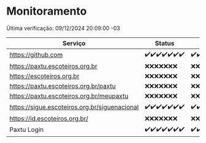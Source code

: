 # Monitoramento

Última verificação: 09/12/2024 20:09:00 -03

|Serviço|Status|Últimas 24h|
|---|---|---|
|https://github.com|<span title="2024-12-02: OK=23">✔️</span><span title="2024-12-03: OK=23">✔️</span><span title="2024-12-04: OK=23">✔️</span><span title="2024-12-05: OK=23">✔️</span><span title="2024-12-06: OK=23">✔️</span><span title="2024-12-07: OK=23">✔️</span><span title="2024-12-08: OK=23">✔️</span>|<span title="08/12/2024 21:46:00 -03 : 200">✔️</span><span title="08/12/2024 23:24:00 -03 : 200">✔️</span><span title="09/12/2024 00:30:00 -03 : 200">✔️</span><span title="09/12/2024 01:11:00 -03 : 200">✔️</span><span title="09/12/2024 02:09:00 -03 : 200">✔️</span><span title="09/12/2024 03:13:00 -03 : 200">✔️</span><span title="09/12/2024 04:09:00 -03 : 200">✔️</span><span title="09/12/2024 05:13:00 -03 : 200">✔️</span><span title="09/12/2024 06:10:00 -03 : 200">✔️</span><span title="09/12/2024 07:10:00 -03 : 200">✔️</span><span title="09/12/2024 08:08:00 -03 : 200">✔️</span><span title="09/12/2024 09:17:00 -03 : 200">✔️</span><span title="09/12/2024 10:21:00 -03 : 200">✔️</span><span title="09/12/2024 11:08:00 -03 : 200">✔️</span><span title="09/12/2024 12:09:00 -03 : 200">✔️</span><span title="09/12/2024 13:11:00 -03 : 200">✔️</span><span title="09/12/2024 14:08:00 -03 : 200">✔️</span><span title="09/12/2024 15:12:00 -03 : 200">✔️</span><span title="09/12/2024 16:07:00 -03 : 200">✔️</span><span title="09/12/2024 17:10:00 -03 : 200">✔️</span><span title="09/12/2024 18:08:00 -03 : 200">✔️</span><span title="09/12/2024 19:08:00 -03 : 200">✔️</span><span title="09/12/2024 20:08:00 -03 : 200">✔️</span>|
|https://paxtu.escoteiros.org.br|<span title="2024-12-02: Falhas=23">❌</span><span title="2024-12-03: Falhas=23">❌</span><span title="2024-12-04: Falhas=23">❌</span><span title="2024-12-05: Falhas=23">❌</span><span title="2024-12-06: Falhas=23">❌</span><span title="2024-12-07: Falhas=23">❌</span><span title="2024-12-08: Falhas=23">❌</span>|<span title="08/12/2024 21:46:00 -03 : 403">❌</span><span title="08/12/2024 23:24:00 -03 : 403">❌</span><span title="09/12/2024 00:30:00 -03 : 403">❌</span><span title="09/12/2024 01:11:00 -03 : 403">❌</span><span title="09/12/2024 02:09:00 -03 : 403">❌</span><span title="09/12/2024 03:13:00 -03 : 403">❌</span><span title="09/12/2024 04:09:00 -03 : 403">❌</span><span title="09/12/2024 05:13:00 -03 : 403">❌</span><span title="09/12/2024 06:10:00 -03 : 403">❌</span><span title="09/12/2024 07:10:00 -03 : 403">❌</span><span title="09/12/2024 08:08:00 -03 : 403">❌</span><span title="09/12/2024 09:17:00 -03 : 403">❌</span><span title="09/12/2024 10:21:00 -03 : 403">❌</span><span title="09/12/2024 11:08:00 -03 : 403">❌</span><span title="09/12/2024 12:09:00 -03 : 403">❌</span><span title="09/12/2024 13:11:00 -03 : 403">❌</span><span title="09/12/2024 14:08:00 -03 : 403">❌</span><span title="09/12/2024 15:12:00 -03 : 403">❌</span><span title="09/12/2024 16:07:00 -03 : 403">❌</span><span title="09/12/2024 17:10:00 -03 : 403">❌</span><span title="09/12/2024 18:08:00 -03 : 403">❌</span><span title="09/12/2024 19:08:00 -03 : 403">❌</span><span title="09/12/2024 20:08:00 -03 : 403">❌</span>|
|https://escoteiros.org.br|<span title="2024-12-02: Falhas=23">❌</span><span title="2024-12-03: Falhas=23">❌</span><span title="2024-12-04: Falhas=23">❌</span><span title="2024-12-05: Falhas=23">❌</span><span title="2024-12-06: Falhas=23">❌</span><span title="2024-12-07: Falhas=23">❌</span><span title="2024-12-08: Falhas=23">❌</span>|<span title="08/12/2024 21:46:00 -03 : 403">❌</span><span title="08/12/2024 23:24:00 -03 : 403">❌</span><span title="09/12/2024 00:30:00 -03 : 403">❌</span><span title="09/12/2024 01:11:00 -03 : 403">❌</span><span title="09/12/2024 02:09:00 -03 : 403">❌</span><span title="09/12/2024 03:13:00 -03 : 403">❌</span><span title="09/12/2024 04:09:00 -03 : 403">❌</span><span title="09/12/2024 05:13:00 -03 : 403">❌</span><span title="09/12/2024 06:10:00 -03 : 403">❌</span><span title="09/12/2024 07:10:00 -03 : 403">❌</span><span title="09/12/2024 08:08:00 -03 : 403">❌</span><span title="09/12/2024 09:17:00 -03 : 403">❌</span><span title="09/12/2024 10:21:00 -03 : 403">❌</span><span title="09/12/2024 11:08:00 -03 : 403">❌</span><span title="09/12/2024 12:09:00 -03 : 403">❌</span><span title="09/12/2024 13:11:00 -03 : 403">❌</span><span title="09/12/2024 14:08:00 -03 : 403">❌</span><span title="09/12/2024 15:12:00 -03 : 403">❌</span><span title="09/12/2024 16:07:00 -03 : 403">❌</span><span title="09/12/2024 17:10:00 -03 : 403">❌</span><span title="09/12/2024 18:08:00 -03 : 403">❌</span><span title="09/12/2024 19:08:00 -03 : 403">❌</span><span title="09/12/2024 20:08:00 -03 : 403">❌</span>|
|https://paxtu.escoteiros.org.br/paxtu|<span title="2024-12-02: Falhas=23">❌</span><span title="2024-12-03: Falhas=23">❌</span><span title="2024-12-04: Falhas=23">❌</span><span title="2024-12-05: Falhas=23">❌</span><span title="2024-12-06: Falhas=23">❌</span><span title="2024-12-07: Falhas=23">❌</span><span title="2024-12-08: Falhas=23">❌</span>|<span title="08/12/2024 21:46:00 -03 : 403">❌</span><span title="08/12/2024 23:24:00 -03 : 403">❌</span><span title="09/12/2024 00:30:00 -03 : 403">❌</span><span title="09/12/2024 01:11:00 -03 : 403">❌</span><span title="09/12/2024 02:09:00 -03 : 403">❌</span><span title="09/12/2024 03:13:00 -03 : 403">❌</span><span title="09/12/2024 04:09:00 -03 : 403">❌</span><span title="09/12/2024 05:13:00 -03 : 403">❌</span><span title="09/12/2024 06:10:00 -03 : 403">❌</span><span title="09/12/2024 07:10:00 -03 : 403">❌</span><span title="09/12/2024 08:08:00 -03 : 403">❌</span><span title="09/12/2024 09:17:00 -03 : 403">❌</span><span title="09/12/2024 10:21:00 -03 : 403">❌</span><span title="09/12/2024 11:08:00 -03 : 403">❌</span><span title="09/12/2024 12:09:00 -03 : 403">❌</span><span title="09/12/2024 13:11:00 -03 : 403">❌</span><span title="09/12/2024 14:08:00 -03 : 403">❌</span><span title="09/12/2024 15:12:00 -03 : 403">❌</span><span title="09/12/2024 16:07:00 -03 : 403">❌</span><span title="09/12/2024 17:10:00 -03 : 403">❌</span><span title="09/12/2024 18:08:00 -03 : 403">❌</span><span title="09/12/2024 19:08:00 -03 : 403">❌</span><span title="09/12/2024 20:08:00 -03 : 403">❌</span>|
|https://paxtu.escoteiros.org.br/meupaxtu|<span title="2024-12-02: Falhas=23">❌</span><span title="2024-12-03: Falhas=23">❌</span><span title="2024-12-04: Falhas=23">❌</span><span title="2024-12-05: Falhas=23">❌</span><span title="2024-12-06: Falhas=23">❌</span><span title="2024-12-07: Falhas=23">❌</span><span title="2024-12-08: Falhas=23">❌</span>|<span title="08/12/2024 21:46:00 -03 : 403">❌</span><span title="08/12/2024 23:24:00 -03 : 403">❌</span><span title="09/12/2024 00:30:00 -03 : 403">❌</span><span title="09/12/2024 01:11:00 -03 : 403">❌</span><span title="09/12/2024 02:09:00 -03 : 403">❌</span><span title="09/12/2024 03:13:00 -03 : 403">❌</span><span title="09/12/2024 04:09:00 -03 : 403">❌</span><span title="09/12/2024 05:13:00 -03 : 403">❌</span><span title="09/12/2024 06:10:00 -03 : 403">❌</span><span title="09/12/2024 07:10:00 -03 : 403">❌</span><span title="09/12/2024 08:08:00 -03 : 403">❌</span><span title="09/12/2024 09:17:00 -03 : 403">❌</span><span title="09/12/2024 10:21:00 -03 : 403">❌</span><span title="09/12/2024 11:08:00 -03 : 403">❌</span><span title="09/12/2024 12:09:00 -03 : 403">❌</span><span title="09/12/2024 13:11:00 -03 : 403">❌</span><span title="09/12/2024 14:08:00 -03 : 403">❌</span><span title="09/12/2024 15:12:00 -03 : 403">❌</span><span title="09/12/2024 16:07:00 -03 : 403">❌</span><span title="09/12/2024 17:10:00 -03 : 403">❌</span><span title="09/12/2024 18:08:00 -03 : 403">❌</span><span title="09/12/2024 19:08:00 -03 : 403">❌</span><span title="09/12/2024 20:08:00 -03 : 403">❌</span>|
|https://sigue.escoteiros.org.br/siguenacional|<span title="2024-12-02: OK=23">✔️</span><span title="2024-12-03: OK=23">✔️</span><span title="2024-12-04: OK=23">✔️</span><span title="2024-12-05: OK=23">✔️</span><span title="2024-12-06: OK=23">✔️</span><span title="2024-12-07: OK=23">✔️</span><span title="2024-12-08: OK=23">✔️</span>|<span title="08/12/2024 21:46:00 -03 : 200">✔️</span><span title="08/12/2024 23:24:00 -03 : 200">✔️</span><span title="09/12/2024 00:30:00 -03 : 200">✔️</span><span title="09/12/2024 01:11:00 -03 : 200">✔️</span><span title="09/12/2024 02:09:00 -03 : 200">✔️</span><span title="09/12/2024 03:13:00 -03 : 200">✔️</span><span title="09/12/2024 04:09:00 -03 : 200">✔️</span><span title="09/12/2024 05:13:00 -03 : 200">✔️</span><span title="09/12/2024 06:10:00 -03 : 200">✔️</span><span title="09/12/2024 07:10:00 -03 : 200">✔️</span><span title="09/12/2024 08:08:00 -03 : 200">✔️</span><span title="09/12/2024 09:17:00 -03 : 200">✔️</span><span title="09/12/2024 10:21:00 -03 : 200">✔️</span><span title="09/12/2024 11:08:00 -03 : 200">✔️</span><span title="09/12/2024 12:09:00 -03 : 200">✔️</span><span title="09/12/2024 13:11:00 -03 : 200">✔️</span><span title="09/12/2024 14:08:00 -03 : 0">❌</span><span title="09/12/2024 15:12:00 -03 : 200">✔️</span><span title="09/12/2024 16:07:00 -03 : 200">✔️</span><span title="09/12/2024 17:10:00 -03 : 200">✔️</span><span title="09/12/2024 18:08:00 -03 : 200">✔️</span><span title="09/12/2024 19:08:00 -03 : 200">✔️</span><span title="09/12/2024 20:08:00 -03 : 0">❌</span>|
|https://id.escoteiros.org.br/|<span title="2024-12-02: Falhas=23">❌</span><span title="2024-12-03: Falhas=23">❌</span><span title="2024-12-04: Falhas=23">❌</span><span title="2024-12-05: Falhas=23">❌</span><span title="2024-12-06: Falhas=23">❌</span><span title="2024-12-07: Falhas=23">❌</span><span title="2024-12-08: Falhas=23">❌</span>|<span title="08/12/2024 21:46:00 -03 : 403">❌</span><span title="08/12/2024 23:24:00 -03 : 403">❌</span><span title="09/12/2024 00:30:00 -03 : 403">❌</span><span title="09/12/2024 01:11:00 -03 : 403">❌</span><span title="09/12/2024 02:09:00 -03 : 403">❌</span><span title="09/12/2024 03:13:00 -03 : 403">❌</span><span title="09/12/2024 04:09:00 -03 : 403">❌</span><span title="09/12/2024 05:13:00 -03 : 403">❌</span><span title="09/12/2024 06:10:00 -03 : 403">❌</span><span title="09/12/2024 07:10:00 -03 : 403">❌</span><span title="09/12/2024 08:08:00 -03 : 403">❌</span><span title="09/12/2024 09:17:00 -03 : 403">❌</span><span title="09/12/2024 10:21:00 -03 : 403">❌</span><span title="09/12/2024 11:08:00 -03 : 403">❌</span><span title="09/12/2024 12:09:00 -03 : 403">❌</span><span title="09/12/2024 13:11:00 -03 : 403">❌</span><span title="09/12/2024 14:08:00 -03 : 403">❌</span><span title="09/12/2024 15:12:00 -03 : 403">❌</span><span title="09/12/2024 16:07:00 -03 : 403">❌</span><span title="09/12/2024 17:10:00 -03 : 403">❌</span><span title="09/12/2024 18:08:00 -03 : 403">❌</span><span title="09/12/2024 19:08:00 -03 : 403">❌</span><span title="09/12/2024 20:08:00 -03 : 403">❌</span>|
|Paxtu Login|<span title="2024-12-02: OK=23">✔️</span><span title="2024-12-03: OK=23">✔️</span><span title="2024-12-04: OK=23">✔️</span><span title="2024-12-05: OK=23">✔️</span><span title="2024-12-06: OK=23">✔️</span><span title="2024-12-07: OK=23">✔️</span><span title="2024-12-08: OK=23">✔️</span>|<span title="08/12/2024 21:46:00 -03 : 200">✔️</span><span title="08/12/2024 23:24:00 -03 : 200">✔️</span><span title="09/12/2024 00:30:00 -03 : 200">✔️</span><span title="09/12/2024 01:11:00 -03 : 200">✔️</span><span title="09/12/2024 02:09:00 -03 : 200">✔️</span><span title="09/12/2024 03:13:00 -03 : 200">✔️</span><span title="09/12/2024 04:09:00 -03 : 200">✔️</span><span title="09/12/2024 05:13:00 -03 : 200">✔️</span><span title="09/12/2024 06:10:00 -03 : 200">✔️</span><span title="09/12/2024 07:10:00 -03 : 200">✔️</span><span title="09/12/2024 08:08:00 -03 : 200">✔️</span><span title="09/12/2024 09:17:00 -03 : 200">✔️</span><span title="09/12/2024 10:21:00 -03 : 200">✔️</span><span title="09/12/2024 11:08:00 -03 : 200">✔️</span><span title="09/12/2024 12:09:00 -03 : 200">✔️</span><span title="09/12/2024 13:11:00 -03 : 200">✔️</span><span title="09/12/2024 14:08:00 -03 : 200">✔️</span><span title="09/12/2024 15:12:00 -03 : 200">✔️</span><span title="09/12/2024 16:07:00 -03 : 200">✔️</span><span title="09/12/2024 17:10:00 -03 : 200">✔️</span><span title="09/12/2024 18:08:00 -03 : 200">✔️</span><span title="09/12/2024 19:08:00 -03 : 200">✔️</span><span title="09/12/2024 20:08:00 -03 : 504">❌</span>|
